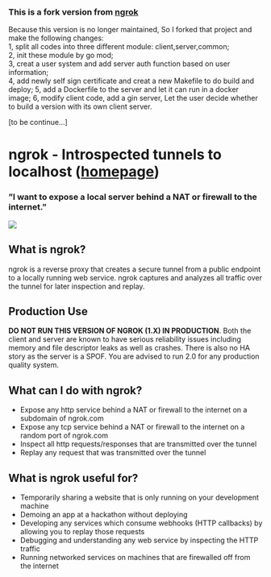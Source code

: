 
### This is a fork version from [ngrok](https://github.com/inconshreveable/ngrok)     
Because this version is no longer maintained, So I forked that project and make the following changes:    
1, split all codes into three different module: client,server,common;    
2, init these module by go mod;     
3, creat a user system and add server auth function based on user information;    
4, add newly self sign certificate and creat a new Makefile to do build and deploy;
5, add a Dockerfile to the server and let it can run in a docker image;
6, modify client code, add a gin server, Let the user decide whether to build a version with its own client server.    

[to be continue...]      


# ngrok - Introspected tunnels to localhost ([homepage](https://ngrok.com))
### ”I want to expose a local server behind a NAT or firewall to the internet.”
![](https://ngrok.com/static/img/overview.png)

## What is ngrok?
ngrok is a reverse proxy that creates a secure tunnel from a public endpoint to a locally running web service.
ngrok captures and analyzes all traffic over the tunnel for later inspection and replay.


## Production Use

**DO NOT RUN THIS VERSION OF NGROK (1.X) IN PRODUCTION**. Both the client and server are known to have serious reliability issues including memory and file descriptor leaks as well as crashes. There is also no HA story as the server is a SPOF. You are advised to run 2.0 for any production quality system. 

## What can I do with ngrok?
- Expose any http service behind a NAT or firewall to the internet on a subdomain of ngrok.com
- Expose any tcp service behind a NAT or firewall to the internet on a random port of ngrok.com
- Inspect all http requests/responses that are transmitted over the tunnel
- Replay any request that was transmitted over the tunnel


## What is ngrok useful for?
- Temporarily sharing a website that is only running on your development machine
- Demoing an app at a hackathon without deploying
- Developing any services which consume webhooks (HTTP callbacks) by allowing you to replay those requests
- Debugging and understanding any web service by inspecting the HTTP traffic
- Running networked services on machines that are firewalled off from the internet



